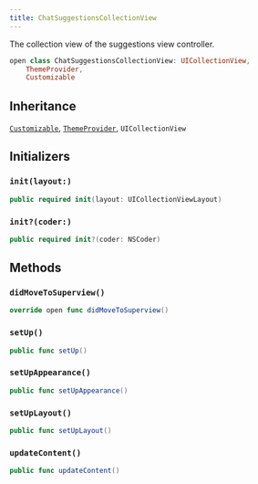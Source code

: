 ```yaml
---
title: ChatSuggestionsCollectionView
---
```


The collection view of the suggestions view controller.

``` swift
open class ChatSuggestionsCollectionView: UICollectionView,
    ThemeProvider,
    Customizable 
```

## Inheritance

[`Customizable`](../../customizable), [`ThemeProvider`](../../../utils/theme-provider), `UICollectionView`

## Initializers

### `init(layout:)`

``` swift
public required init(layout: UICollectionViewLayout) 
```

### `init?(coder:)`

``` swift
public required init?(coder: NSCoder) 
```

## Methods

### `didMoveToSuperview()`

``` swift
override open func didMoveToSuperview() 
```

### `setUp()`

``` swift
public func setUp() 
```

### `setUpAppearance()`

``` swift
public func setUpAppearance() 
```

### `setUpLayout()`

``` swift
public func setUpLayout() 
```

### `updateContent()`

``` swift
public func updateContent() 
```
